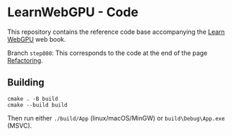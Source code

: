 LearnWebGPU - Code
==================

This repository contains the reference code base accompanying the [Learn WebGPU](learnwgpu.com) web book.

Branch `step080`: This corresponds to the code at the end of the page [Refactoring](http://localhost:8000/basic-3d-rendering/some-interaction/refactoring.html).

Building
--------

```
cmake . -B build
cmake --build build
```

Then run either `./build/App` (linux/macOS/MinGW) or `build\Debug\App.exe` (MSVC).
